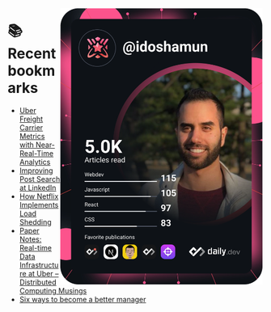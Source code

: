 <a href="https://app.daily.dev/idoshamun"><img src="https://raw.githubusercontent.com/idoshamun/idoshamun/devcard/devcard.svg" align='right' width="400" alt="Ido Shamun's Dev Card"/></a>

# 📚 Recent bookmarks
<!-- BOOKMARKS:START -->
- [Uber Freight Carrier Metrics with Near-Real-Time Analytics](https://app.daily.dev/posts/P9xtVUC-D?utm_source=rss&utm_medium=bookmarks&utm_campaign=28849d86070e4c099c877ab6837c61f0)
- [Improving Post Search at LinkedIn](https://app.daily.dev/posts/KjQNSgCoz?utm_source=rss&utm_medium=bookmarks&utm_campaign=28849d86070e4c099c877ab6837c61f0)
- [How Netflix Implements Load Shedding](https://app.daily.dev/posts/EQUZlz2_p?utm_source=rss&utm_medium=bookmarks&utm_campaign=28849d86070e4c099c877ab6837c61f0)
- [Paper Notes: Real-time Data Infrastructure at Uber – Distributed Computing Musings](https://app.daily.dev/posts/X4Fi-qZv9?utm_source=rss&utm_medium=bookmarks&utm_campaign=28849d86070e4c099c877ab6837c61f0)
- [Six ways to become a better manager](https://app.daily.dev/posts/Gr52FbU0m?utm_source=rss&utm_medium=bookmarks&utm_campaign=28849d86070e4c099c877ab6837c61f0)
<!-- BOOKMARKS:END -->
